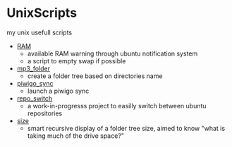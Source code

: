 UnixScripts
===========

my unix usefull scripts

- [RAM](https://github.com/olaulau/Scripts/tree/master/RAM)
	- available RAM  warning through ubuntu notification system
	- a script to empty swap if possible
- [mp3_folder](https://github.com/olaulau/Scripts/tree/master/mp3_folders)
	- create a folder tree  based on directories name
- [piwigo_sync](https://github.com/olaulau/Scripts/tree/master/piwigo_sync)
	- launch a piwigo sync
- [repo_switch](https://github.com/olaulau/Scripts/tree/master/repo_switch)
	- a work-in-progresss project to easilly switch between ubuntu repositories
- [size](https://github.com/olaulau/Scripts/tree/master/size)
	- smart recursive display of a folder tree size, aimed to know "what is taking much of the drive space?"
